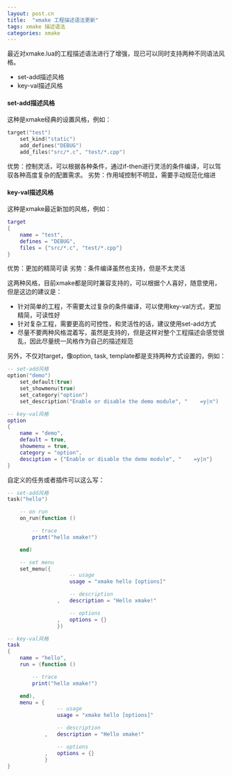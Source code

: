 ```yaml
---
layout: post.cn
title:  "xmake 工程描述语法更新"
tags: xmake 描述语法
categories: xmake
---
```


最近对xmake.lua的工程描述语法进行了增强，现已可以同时支持两种不同语法风格。

* set-add描述风格
* key-val描述风格

#### set-add描述风格

这种是xmake经典的设置风格，例如：

```lua
target("test")
    set_kind("static")
    add_defines("DEBUG")
    add_files("src/*.c", "test/*.cpp")
```

优势：控制灵活，可以根据各种条件，通过if-then进行灵活的条件编译，可以驾驭各种高度复杂的配置需求。
劣势：作用域控制不明显，需要手动规范化缩进


#### key-val描述风格

这种是xmake最近新加的风格，例如：

```lua
target
{
    name = "test",
    defines = "DEBUG",
    files = {"src/*.c", "test/*.cpp"}
}
```

优势：更加的精简可读
劣势：条件编译虽然也支持，但是不太灵活







这两种风格，目前xmake都是同时兼容支持的，可以根据个人喜好，随意使用，但是这边的建议是：

* 针对简单的工程，不需要太过复杂的条件编译，可以使用key-val方式，更加精简，可读性好
* 针对复杂工程，需要更高的可控性，和灵活性的话，建议使用set-add方式
* 尽量不要两种风格混着写，虽然是支持的，但是这样对整个工程描述会感觉很乱，因此尽量统一风格作为自己的描述规范

另外，不仅对target，像option, task, template都是支持两种方式设置的，例如：

```lua
-- set-add风格
option("demo")
    set_default(true)
    set_showmenu(true)
    set_category("option")
    set_description("Enable or disable the demo module", "    =y|n")

-- key-val风格
option
{
    name = "demo",
    default = true,
    showmenu = true,
    category = "option",
    desciption = {"Enable or disable the demo module", "    =y|n"}
}
```

自定义的任务或者插件可以这么写：

```lua
-- set-add风格
task("hello")

    -- on run
    on_run(function ()

        -- trace
        print("hello xmake!")

    end)

    -- set menu
    set_menu({
                    -- usage
                    usage = "xmake hello [options]"

                    -- description
                ,   description = "Hello xmake!"

                    -- options
                ,   options = {}
                }) 

-- key-val风格
task
{
    name = "hello",
    run = (function ()

        -- trace
        print("hello xmake!")

    end),
    menu = {
                -- usage
                usage = "xmake hello [options]"

                -- description
            ,   description = "Hello xmake!"

                -- options
            ,   options = {}
            }
}
```

